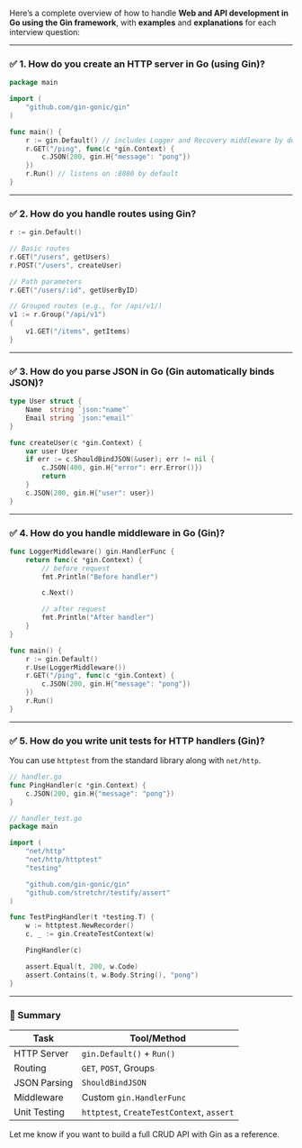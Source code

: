 Here’s a complete overview of how to handle **Web and API development in Go using the Gin framework**, with **examples** and **explanations** for each interview question:

---

### ✅ 1. **How do you create an HTTP server in Go (using Gin)?**

```go
package main

import (
    "github.com/gin-gonic/gin"
)

func main() {
    r := gin.Default() // includes Logger and Recovery middleware by default
    r.GET("/ping", func(c *gin.Context) {
        c.JSON(200, gin.H{"message": "pong"})
    })
    r.Run() // listens on :8080 by default
}
```

---

### ✅ 2. **How do you handle routes using Gin?**

```go
r := gin.Default()

// Basic routes
r.GET("/users", getUsers)
r.POST("/users", createUser)

// Path parameters
r.GET("/users/:id", getUserByID)

// Grouped routes (e.g., for /api/v1/)
v1 := r.Group("/api/v1")
{
    v1.GET("/items", getItems)
}
```

---

### ✅ 3. **How do you parse JSON in Go (Gin automatically binds JSON)?**

```go
type User struct {
    Name  string `json:"name"`
    Email string `json:"email"`
}

func createUser(c *gin.Context) {
    var user User
    if err := c.ShouldBindJSON(&user); err != nil {
        c.JSON(400, gin.H{"error": err.Error()})
        return
    }
    c.JSON(200, gin.H{"user": user})
}
```

---

### ✅ 4. **How do you handle middleware in Go (Gin)?**

```go
func LoggerMiddleware() gin.HandlerFunc {
    return func(c *gin.Context) {
        // before request
        fmt.Println("Before handler")

        c.Next()

        // after request
        fmt.Println("After handler")
    }
}

func main() {
    r := gin.Default()
    r.Use(LoggerMiddleware())
    r.GET("/ping", func(c *gin.Context) {
        c.JSON(200, gin.H{"message": "pong"})
    })
    r.Run()
}
```

---

### ✅ 5. **How do you write unit tests for HTTP handlers (Gin)?**

You can use `httptest` from the standard library along with `net/http`.

```go
// handler.go
func PingHandler(c *gin.Context) {
    c.JSON(200, gin.H{"message": "pong"})
}
```

```go
// handler_test.go
package main

import (
    "net/http"
    "net/http/httptest"
    "testing"

    "github.com/gin-gonic/gin"
    "github.com/stretchr/testify/assert"
)

func TestPingHandler(t *testing.T) {
    w := httptest.NewRecorder()
    c, _ := gin.CreateTestContext(w)

    PingHandler(c)

    assert.Equal(t, 200, w.Code)
    assert.Contains(t, w.Body.String(), "pong")
}
```

---

### 📌 Summary

| Task         | Tool/Method                               |
| ------------ | ----------------------------------------- |
| HTTP Server  | `gin.Default()` + `Run()`                 |
| Routing      | `GET`, `POST`, Groups                     |
| JSON Parsing | `ShouldBindJSON`                          |
| Middleware   | Custom `gin.HandlerFunc`                  |
| Unit Testing | `httptest`, `CreateTestContext`, `assert` |

Let me know if you want to build a full CRUD API with Gin as a reference.

